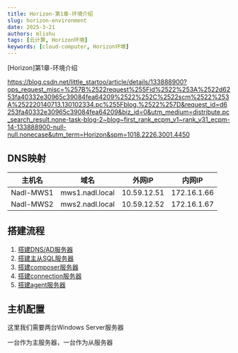 ```yaml
---
title: Horizon-第1章-环境介绍
slug: horizon-environment
date: 2025-3-21
authors: mlishu
tags: [云计算, Horizon环境]
keywords: [cloud-computer, Horizon环境]
---
```

[Horizon]第1章-环境介绍

<!-- truncate -->

https://blog.csdn.net/little_startoo/article/details/133888900?ops_request_misc=%257B%2522request%255Fid%2522%253A%2522d6253fa40332e30965c39084fea64209%2522%252C%2522scm%2522%253A%252220140713.130102334.pc%255Fblog.%2522%257D&request_id=d6253fa40332e30965c39084fea64209&biz_id=0&utm_medium=distribute.pc_search_result.none-task-blog-2~blog~first_rank_ecpm_v1~rank_v31_ecpm-14-133888900-null-null.nonecase&utm_term=Horizon&spm=1018.2226.3001.4450

## DNS映射

| 主机名    | 域名            | 外网IP      | 内网IP      |
| --------- | --------------- | ----------- | ----------- |
| Nadl-MWS1 | mws1.nadl.local | 10.59.12.51 | 172.16.1.66 |
| Nadl-MWS2 | mws2.nadl.local | 10.59.12.52 | 172.16.1.67 |

## 搭建流程

1. [搭建DNS/AD服务器](https://blog.csdn.net/little_startoo/article/details/133888970?ops_request_misc=%257B%2522request%255Fid%2522%253A%2522d6253fa40332e30965c39084fea64209%2522%252C%2522scm%2522%253A%252220140713.130102334.pc%255Fblog.%2522%257D&request_id=d6253fa40332e30965c39084fea64209&biz_id=0&utm_medium=distribute.pc_search_result.none-task-blog-2~blog~first_rank_ecpm_v1~rank_v31_ecpm-9-133888970-null-null.nonecase&utm_term=Horizon&spm=1018.2226.3001.4450)
2. [搭建主从SQL服务器](https://blog.csdn.net/little_startoo/article/details/133889261?ops_request_misc=%257B%2522request%255Fid%2522%253A%2522d6253fa40332e30965c39084fea64209%2522%252C%2522scm%2522%253A%252220140713.130102334.pc%255Fblog.%2522%257D&request_id=d6253fa40332e30965c39084fea64209&biz_id=0&utm_medium=distribute.pc_search_result.none-task-blog-2~blog~first_rank_ecpm_v1~rank_v31_ecpm-18-133889261-null-null.nonecase&utm_term=Horizon&spm=1018.2226.3001.4450)
3. [搭建composer服务器](https://blog.csdn.net/little_startoo/article/details/133889564?ops_request_misc=%257B%2522request%255Fid%2522%253A%2522d6253fa40332e30965c39084fea64209%2522%252C%2522scm%2522%253A%252220140713.130102334.pc%255Fblog.%2522%257D&request_id=d6253fa40332e30965c39084fea64209&biz_id=0&utm_medium=distribute.pc_search_result.none-task-blog-2~blog~first_rank_ecpm_v1~rank_v31_ecpm-5-133889564-null-null.nonecase&utm_term=Horizon&spm=1018.2226.3001.4450)
4. [搭建connection服务器](https://blog.csdn.net/little_startoo/article/details/133889653?ops_request_misc=%257B%2522request%255Fid%2522%253A%2522d6253fa40332e30965c39084fea64209%2522%252C%2522scm%2522%253A%252220140713.130102334.pc%255Fblog.%2522%257D&request_id=d6253fa40332e30965c39084fea64209&biz_id=0&utm_medium=distribute.pc_search_result.none-task-blog-2~blog~first_rank_ecpm_v1~rank_v31_ecpm-19-133889653-null-null.nonecase&utm_term=Horizon&spm=1018.2226.3001.4450)
5. [搭建agent服务器](https://blog.csdn.net/little_startoo/article/details/133889713?ops_request_misc=%257B%2522request%255Fid%2522%253A%2522d6253fa40332e30965c39084fea64209%2522%252C%2522scm%2522%253A%252220140713.130102334.pc%255Fblog.%2522%257D&request_id=d6253fa40332e30965c39084fea64209&biz_id=0&utm_medium=distribute.pc_search_result.none-task-blog-2~blog~first_rank_ecpm_v1~rank_v31_ecpm-6-133889713-null-null.nonecase&utm_term=Horizon&spm=1018.2226.3001.4450)

## 主机配置

这里我们需要两台Windows Server服务器

一台作为主服务器，一台作为从服务器
